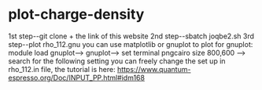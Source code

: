 # plot-charge-density
1st step--git clone + the link of this website
2nd step--sbatch joqbe2.sh
3rd step--plot rho_112.gnu
you can use matplotlib or gnuplot to plot
for gnuplot: module load gnuplot--> gnuplot--> set terminal pngcairo size 800,600 --> search for the following setting
you can freely change the set up in rho_112.in file, the tutorial is here: https://www.quantum-espresso.org/Doc/INPUT_PP.html#idm168
